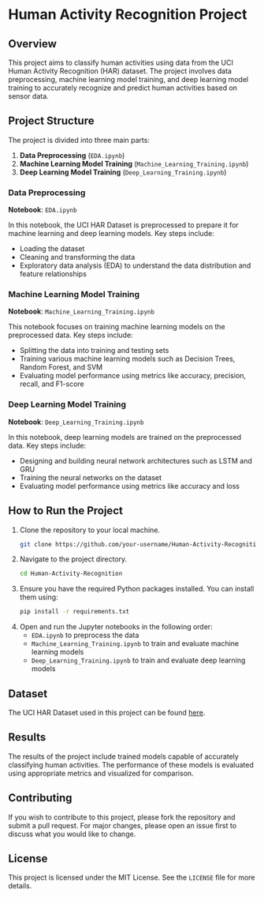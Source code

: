 # Human Activity Recognition Project

## Overview

This project aims to classify human activities using data from the UCI Human Activity Recognition (HAR) dataset. The project involves data preprocessing, machine learning model training, and deep learning model training to accurately recognize and predict human activities based on sensor data.

## Project Structure

The project is divided into three main parts:

1. **Data Preprocessing** (`EDA.ipynb`)
2. **Machine Learning Model Training** (`Machine_Learning_Training.ipynb`)
3. **Deep Learning Model Training** (`Deep_Learning_Training.ipynb`)

### Data Preprocessing

**Notebook**: `EDA.ipynb`

In this notebook, the UCI HAR Dataset is preprocessed to prepare it for machine learning and deep learning models. Key steps include:

- Loading the dataset
- Cleaning and transforming the data
- Exploratory data analysis (EDA) to understand the data distribution and feature relationships

### Machine Learning Model Training

**Notebook**: `Machine_Learning_Training.ipynb`

This notebook focuses on training machine learning models on the preprocessed data. Key steps include:

- Splitting the data into training and testing sets
- Training various machine learning models such as Decision Trees, Random Forest, and SVM
- Evaluating model performance using metrics like accuracy, precision, recall, and F1-score

### Deep Learning Model Training

**Notebook**: `Deep_Learning_Training.ipynb`

In this notebook, deep learning models are trained on the preprocessed data. Key steps include:

- Designing and building neural network architectures such as LSTM and GRU
- Training the neural networks on the dataset
- Evaluating model performance using metrics like accuracy and loss

## How to Run the Project

1. Clone the repository to your local machine.
    ```bash
    git clone https://github.com/your-username/Human-Activity-Recognition.git
    ```
2. Navigate to the project directory.
    ```bash
    cd Human-Activity-Recognition
    ```
3. Ensure you have the required Python packages installed. You can install them using:
    ```bash
    pip install -r requirements.txt
    ```
4. Open and run the Jupyter notebooks in the following order:
    - `EDA.ipynb` to preprocess the data
    - `Machine_Learning_Training.ipynb` to train and evaluate machine learning models
    - `Deep_Learning_Training.ipynb` to train and evaluate deep learning models

## Dataset

The UCI HAR Dataset used in this project can be found [here](https://archive.ics.uci.edu/ml/datasets/Human+Activity+Recognition+Using+Smartphones).

## Results

The results of the project include trained models capable of accurately classifying human activities. The performance of these models is evaluated using appropriate metrics and visualized for comparison.

## Contributing

If you wish to contribute to this project, please fork the repository and submit a pull request. For major changes, please open an issue first to discuss what you would like to change.

## License

This project is licensed under the MIT License. See the `LICENSE` file for more details.

